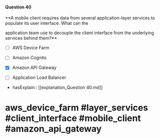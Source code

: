 #### Question  40

**A mobile client requires data from several application-layer services to populate its user interface. What can the

application team use to decouple the client interface from the underlying services behind them?**

- [ ] AWS Device Farm

- [ ] Amazon Cognito

- [x] Amazon API Gateway

- [ ] Application Load Balancer

- hasExplain:: [[explanation_Question  40.md]]

# aws_device_farm #layer_services #client_interface #mobile_client #amazon_api_gateway
